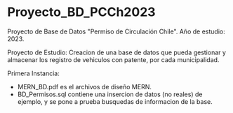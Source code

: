 # Proyecto_BD_PCCh2023
Proyecto de Base de Datos "Permiso de Circulación Chile".
Año de estudio: 2023.

Proyecto de Estudio: Creacion de una base de datos que pueda gestionar y almacenar los registro de vehiculos con patente, por cada municipalidad.

Primera Instancia:
  -  MERN_BD.pdf es el archivos de diseño MERN.
  -  BD_Permisos.sql contiene una insercion de datos (no reales) de ejemplo, y se pone a prueba busquedas de informacion de la base.
